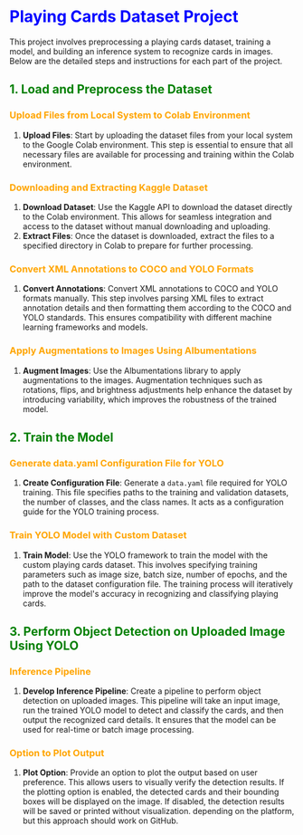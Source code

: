 # <span style="color:blue">Playing Cards Dataset Project</span>

This project involves preprocessing a playing cards dataset, training a model, and building an inference system to recognize cards in images. Below are the detailed steps and instructions for each part of the project.

## <span style="color:green">1. Load and Preprocess the Dataset</span>

### <span style="color:orange">Upload Files from Local System to Colab Environment</span>
1. **Upload Files**: Start by uploading the dataset files from your local system to the Google Colab environment. This step is essential to ensure that all necessary files are available for processing and training within the Colab environment.

### <span style="color:orange">Downloading and Extracting Kaggle Dataset</span>
1. **Download Dataset**: Use the Kaggle API to download the dataset directly to the Colab environment. This allows for seamless integration and access to the dataset without manual downloading and uploading.
2. **Extract Files**: Once the dataset is downloaded, extract the files to a specified directory in Colab to prepare for further processing.

### <span style="color:orange">Convert XML Annotations to COCO and YOLO Formats</span>
1. **Convert Annotations**: Convert XML annotations to COCO and YOLO formats manually. This step involves parsing XML files to extract annotation details and then formatting them according to the COCO and YOLO standards. This ensures compatibility with different machine learning frameworks and models.

### <span style="color:orange">Apply Augmentations to Images Using Albumentations</span>
1. **Augment Images**: Use the Albumentations library to apply augmentations to the images. Augmentation techniques such as rotations, flips, and brightness adjustments help enhance the dataset by introducing variability, which improves the robustness of the trained model.

## <span style="color:green">2. Train the Model</span>

### <span style="color:orange">Generate data.yaml Configuration File for YOLO</span>
1. **Create Configuration File**: Generate a `data.yaml` file required for YOLO training. This file specifies paths to the training and validation datasets, the number of classes, and the class names. It acts as a configuration guide for the YOLO training process.

### <span style="color:orange">Train YOLO Model with Custom Dataset</span>
1. **Train Model**: Use the YOLO framework to train the model with the custom playing cards dataset. This involves specifying training parameters such as image size, batch size, number of epochs, and the path to the dataset configuration file. The training process will iteratively improve the model's accuracy in recognizing and classifying playing cards.

## <span style="color:green">3. Perform Object Detection on Uploaded Image Using YOLO</span>

### <span style="color:orange">Inference Pipeline</span>
1. **Develop Inference Pipeline**: Create a pipeline to perform object detection on uploaded images. This pipeline will take an input image, run the trained YOLO model to detect and classify the cards, and then output the recognized card details. It ensures that the model can be used for real-time or batch image processing.

### <span style="color:orange">Option to Plot Output</span>
1. **Plot Option**: Provide an option to plot the output based on user preference. This allows users to visually verify the detection results. If the plotting option is enabled, the detected cards and their bounding boxes will be displayed on the image. If disabled, the detection results will be saved or printed without visualization.
depending on the platform, but this approach should work on GitHub.
